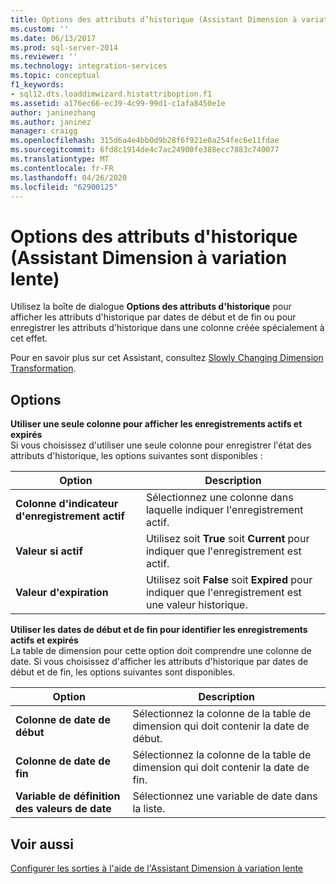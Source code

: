 ```yaml
---
title: Options des attributs d’historique (Assistant Dimension à variation lente) | Microsoft Docs
ms.custom: ''
ms.date: 06/13/2017
ms.prod: sql-server-2014
ms.reviewer: ''
ms.technology: integration-services
ms.topic: conceptual
f1_keywords:
- sql12.dts.loaddimwizard.histattriboption.f1
ms.assetid: a176ec66-ec39-4c99-99d1-c1afa8450e1e
author: janinezhang
ms.author: janinez
manager: craigg
ms.openlocfilehash: 315d6a4e4bb0d9b28f6f921e0a254fec6e11fdae
ms.sourcegitcommit: 6fd8c1914de4c7ac24900fe388ecc7883c740077
ms.translationtype: MT
ms.contentlocale: fr-FR
ms.lasthandoff: 04/26/2020
ms.locfileid: "62900125"
---
```

# <a name="historical-attribute-options-slowly-changing-dimension-wizard"></a>Options des attributs d'historique (Assistant Dimension à variation lente)
  Utilisez la boîte de dialogue **Options des attributs d'historique** pour afficher les attributs d'historique par dates de début et de fin ou pour enregistrer les attributs d'historique dans une colonne créée spécialement à cet effet.  
  
 Pour en savoir plus sur cet Assistant, consultez [Slowly Changing Dimension Transformation](slowly-changing-dimension-transformation.md).  
  
## <a name="options"></a>Options  
 **Utiliser une seule colonne pour afficher les enregistrements actifs et expirés**  
 Si vous choisissez d'utiliser une seule colonne pour enregistrer l'état des attributs d'historique, les options suivantes sont disponibles :  
  
|Option|Description|  
|------------|-----------------|  
|**Colonne d'indicateur d'enregistrement actif**|Sélectionnez une colonne dans laquelle indiquer l'enregistrement actif.|  
|**Valeur si actif**|Utilisez soit **True** soit **Current** pour indiquer que l'enregistrement est actif.|  
|**Valeur d'expiration**|Utilisez soit **False** soit **Expired** pour indiquer que l'enregistrement est une valeur historique.|  
  
 **Utiliser les dates de début et de fin pour identifier les enregistrements actifs et expirés**  
 La table de dimension pour cette option doit comprendre une colonne de date. Si vous choisissez d'afficher les attributs d'historique par dates de début et de fin, les options suivantes sont disponibles.  
  
|Option|Description|  
|------------|-----------------|  
|**Colonne de date de début**|Sélectionnez la colonne de la table de dimension qui doit contenir la date de début.|  
|**Colonne de date de fin**|Sélectionnez la colonne de la table de dimension qui doit contenir la date de fin.|  
|**Variable de définition des valeurs de date**|Sélectionnez une variable de date dans la liste.|  
  
## <a name="see-also"></a>Voir aussi  
 [Configurer les sorties à l'aide de l'Assistant Dimension à variation lente](configure-outputs-using-the-slowly-changing-dimension-wizard.md)  
  
  
